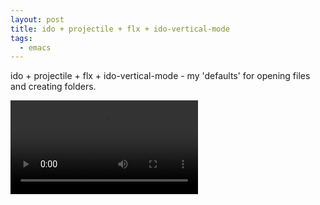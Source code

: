 ```yaml
---
layout: post
title: ido + projectile + flx + ido-vertical-mode
tags:
  - emacs
---
```


ido + projectile + flx + ido-vertical-mode - my 'defaults' for opening files and creating folders.

<video controls autoplay>
  <source src="/public/videos/762175736182562816.mp4" type="video/mp4">
    Sorry your browser does not support the video tag, maybe time to upgrade?
</video>
